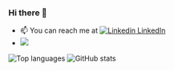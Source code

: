 ### Hi there 👋

<!--
**mulkers/mulkers** is a ✨ _special_ ✨ repository because its `README.md` (this file) appears on your GitHub profile.

Here are some ideas to get you started:

- 🔭 I’m currently working on ...
- 🌱 I’m currently learning ...
- 👯 I’m looking to collaborate on ...
- 🤔 I’m looking for help with ...
- 💬 Ask me about ...
- 📫 How to reach me: ...
- 😄 Pronouns: ...
- ⚡ Fun fact: ...
-->
- 📫 You can reach me at [![Linkedin](https://i.stack.imgur.com/gVE0j.png) LinkedIn](https://www.linkedin.com/in/mulkers/)
- ![](https://komarev.com/ghpvc/?username=belarbi2733)

![Top languages](https://github-readme-stats.vercel.app/api/top-langs/?username=mulkers&langs_count=10&layout=compact&theme=dark&hide_border=true&include_all_commits=true&count_private=true&&exclude_repo=plasma_applet_mawakit,phd-thesis,plasma_applet_athkar,Qrypto,storiesindexer,storiescrawler) ![GitHub stats](https://github-readme-stats.vercel.app/api?username=mulkers&show_icons=true&theme=dark&hide_border=true&include_all_commits=true&count_private=true)
